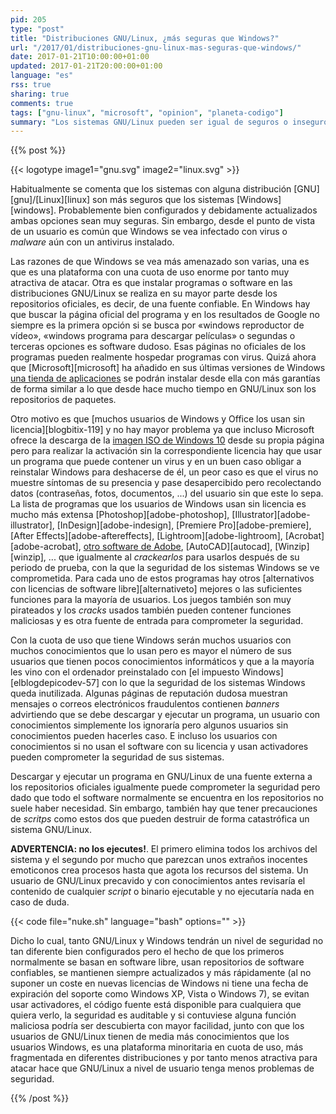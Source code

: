 ```yaml
---
pid: 205
type: "post"
title: "Distribuciones GNU/Linux, ¿más seguras que Windows?"
url: "/2017/01/distribuciones-gnu-linux-mas-seguras-que-windows/"
date: 2017-01-21T10:00:00+01:00
updated: 2017-01-21T20:00:00+01:00
language: "es"
rss: true
sharing: true
comments: true
tags: ["gnu-linux", "microsoft", "opinion", "planeta-codigo"]
summary: "Los sistemas GNU/Linux pueden ser igual de seguros o inseguros que los sistemas Windows. Sin embargo, en ambas plataformas hay algunas diferencias que explican por que los sistemas Windows tienen peor fama y por que los sistemas GNU/Linux se consideran más seguros que Windows."
---
```


{{% post %}}

{{< logotype image1="gnu.svg" image2="linux.svg" >}}

Habitualmente se comenta que los sistemas con alguna distribución [GNU][gnu]/[Linux][linux] son más seguros que los sistemas [Windows][windows]. Probablemente bien configurados y debidamente actualizados ambas opciones sean muy seguras. Sin embargo, desde el punto de vista de un usuario es común que Windows se vea infectado con virus o _malware_ aún con un antivirus instalado.

Las razones de que Windows se vea más amenazado son varias, una es que es una plataforma con una cuota de uso enorme por tanto muy atractiva de atacar. Otra es que instalar programas o software en las distribuciones GNU/Linux se realiza en su mayor parte desde los repositorios oficiales, es decir, de una fuente confiable. En Windows hay que buscar la página oficial del programa y en los resultados de Google no siempre es la primera opción si se busca por «windows reproductor de vídeo», «windows programa para descargar películas» o segundas o terceras opciones es software dudoso. Esas páginas no oficiales de los programas pueden realmente hospedar programas con virus. Quizá ahora que [Microsoft][microsoft] ha añadido en sus últimas versiones de Windows [una tienda de aplicaciones](https://www.microsoft.com/en-us/windows/windows-10-apps) se podrán instalar desde ella con más garantías de forma similar a lo que desde hace mucho tiempo en GNU/Linux son los repositorios de paquetes.

Otro motivo es que [muchos usuarios de Windows y Office los usan sin licencia][blogbitix-119] y no hay mayor problema ya que incluso Microsoft ofrece la descarga de la [imagen ISO de Windows 10](https://www.microsoft.com/es-es/software-download/windows10ISO) desde su propia página pero para realizar la activación sin la correspondiente licencia hay que usar un programa que puede contener un virus y en un buen caso obligar a reinstalar Windows para deshacerse de él, un peor caso es que el virus no muestre síntomas de su presencia y pase desapercibido pero recolectando datos (contraseñas, fotos, documentos, ...) del usuario sin que este lo sepa. La lista de programas que los usuarios de Windows usan sin licencia es mucho más extensa [Photoshop][adobe-photoshop], [Illustrator][adobe-illustrator], [InDesign][adobe-indesign], [Premiere Pro][adobe-premiere], [After Effects][adobe-aftereffects], [Lightroom][adobe-lightroom], [Acrobat][adobe-acrobat], [otro software de Adobe](https://www.adobe.com/es/creativecloud/catalog/desktop.html), [AutoCAD][autocad], [Winzip][winzip], ... que igualmente al _crackearlos_ para usarlos después de su periodo de prueba, con la que la seguridad de los sistemas Windows se ve comprometida. Para cada uno de estos programas hay otros [alternativos con licencias de software libre][alternativeto] mejores o las suficientes funciones para la mayoría de usuarios. Los juegos también son muy pirateados y los _cracks_ usados también pueden contener funciones maliciosas y es otra fuente de entrada para comprometer la seguridad.

Con la cuota de uso que tiene Windows serán muchos usuarios con muchos conocimientos que lo usan pero es mayor el número de sus usuarios que tienen pocos conocimientos informáticos y que a la mayoría les vino con el ordenador preinstalado con [el impuesto Windows][elblogdepicodev-57] con lo que la seguridad de los sistemas Windows queda inutilizada. Algunas páginas de reputación dudosa muestran mensajes o correos electrónicos fraudulentos contienen _banners_ advirtiendo que se debe descargar y ejecutar un programa, un usuario con conocimientos simplemente los ignoraría pero algunos usuarios sin conocimientos pueden hacerles caso. E incluso los usuarios con conocimientos si no usan el software con su licencia y usan activadores pueden comprometer la seguridad de sus sistemas.

Descargar y ejecutar un programa en GNU/Linux de una fuente externa a los repositorios oficiales igualmente puede comprometer la seguridad pero dado que todo el software normalmente se encuentra en los repositorios no suele haber necesidad. Sin embargo, también hay que tener precauciones de _scritps_ como estos dos que pueden destruir de forma catastrófica un sistema GNU/Linux.

**ADVERTENCIA: no los ejecutes!**. El primero elimina todos los archivos del sistema y el segundo por mucho que parezcan unos extraños inocentes emoticonos crea procesos hasta que agota los recursos del sistema. Un usuario de GNU/Linux precavido y con conocimientos antes revisaría el contenido de cualquier _script_ o binario ejecutable y no ejecutaría nada en caso de duda.

{{< code file="nuke.sh" language="bash" options="" >}}

Dicho lo cual, tanto GNU/Linux y Windows tendrán un nivel de seguridad no tan diferente bien configurados pero el hecho de que los primeros normalmente se basan en software libre, usan repositorios de software confiables, se mantienen siempre actualizados y más rápidamente (al no suponer un coste en nuevas licencias de Windows ni tiene una fecha de expiración del soporte como Windows XP, Vista o Windows 7), se evitan usar activadores, el código fuente está disponible para cualquiera que quiera verlo, la seguridad es auditable y si contuviese alguna función maliciosa podría ser descubierta con mayor facilidad, junto con que los usuarios de GNU/Linux tienen de media más conocimientos que los usuarios Windows, es una plataforma minoritaria en cuota de uso, más fragmentada en diferentes distribuciones y por tanto menos atractiva para atacar hace que GNU/Linux a nivel de usuario tenga menos problemas de seguridad.

{{% /post %}}
